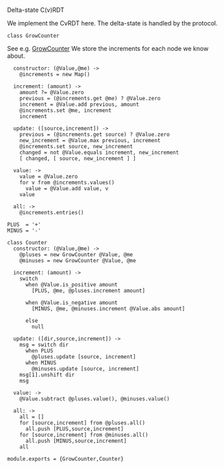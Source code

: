 Delta-state C(v)RDT

We implement the CvRDT here. The delta-state is handled by the protocol.

    class GrowCounter

See e.g. [GrowCounter](https://en.wikipedia.org/wiki/Conflict-free_replicated_data_type#G-Counter_(Grow-only_Counter))
We store the increments for each node we know about.

      constructor: (@Value,@me) ->
        @increments = new Map()

      increment: (amount) ->
        amount ?= @Value.zero
        previous = (@increments.get @me) ? @Value.zero
        increment = @Value.add previous, amount
        @increments.set @me, increment
        increment

      update: ([source,increment]) ->
        previous = (@increments.get source) ? @Value.zero
        new_increment = @Value.max previous, increment
        @increments.set source, new_increment
        changed = not @Value.equals increment, new_increment
        [ changed, [ source, new_increment ] ]

      value: ->
        value = @Value.zero
        for v from @increments.values()
          value = @Value.add value, v
        value

      all: ->
        @increments.entries()

    PLUS  = '+'
    MINUS = '-'

    class Counter
      constructor: (@Value,@me) ->
        @pluses = new GrowCounter @Value, @me
        @minuses = new GrowCounter @Value, @me

      increment: (amount) ->
        switch
          when @Value.is_positive amount
            [PLUS, @me, @pluses.increment amount]

          when @Value.is_negative amount
            [MINUS, @me, @minuses.increment @Value.abs amount]

          else
            null

      update: ([dir,source,increment]) ->
        msg = switch dir
          when PLUS
            @pluses.update [source, increment]
          when MINUS
            @minuses.update [source, increment]
        msg[1].unshift dir
        msg

      value: ->
        @Value.subtract @pluses.value(), @minuses.value()

      all: ->
        all = []
        for [source,increment] from @pluses.all()
          all.push [PLUS,source,increment]
        for [source,increment] from @minuses.all()
          all.push [MINUS,source,increment]
        all

    module.exports = {GrowCounter,Counter}
